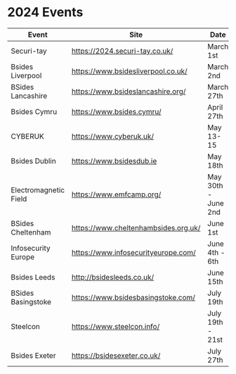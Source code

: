 # 2024 Events

| Event               | Site                                 | Date                  |
|---------------------|--------------------------------------|-----------------------|
| Securi-tay          | https://2024.securi-tay.co.uk/       | March 1st             |
| Bsides Liverpool    | https://www.bsidesliverpool.co.uk/   | March 2nd             |
| BSides Lancashire   | https://www.bsideslancashire.org/    | March 27th            |
| Bsides Cymru 	      | https://www.bsides.cymru/ 	         | April 27th            |
| CYBERUK             | https://www.cyberuk.uk/              | May 13-15             |
| Bsides Dublin       | https://www.bsidesdub.ie             | May 18th              |
| Electromagnetic Field | https://www.emfcamp.org/           | May 30th - June 2nd   | 
| BSides Cheltenham   | https://www.cheltenhambsides.org.uk/ | June 1st              |
| Infosecurity Europe	| https://www.infosecurityeurope.com/  | June 4th - 6th        |
| Bsides Leeds      	| http://bsidesleeds.co.uk/            | June 15th             |
| BSides Basingstoke 	| https://www.bsidesbasingstoke.com/ 	 | July 19th
| Steelcon 	          | https://www.steelcon.info/           | July 19th - 21st      |
| Bsides Exeter       | https://bsidesexeter.co.uk/          | July 27th             |

